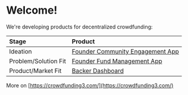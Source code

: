 # Welcome!

We're developing products for decentralized crowdfunding:

| Stage | Product |
| :--- | :--- |
| Ideation | [Founder Community Engagement App](https://wiki.crowdfunding3.com/docs/community-engagement-app-motiv8) |
| Problem/Solution Fit | [Founder Fund Management App](https://wiki.crowdfunding3.com/docs/fund-management-app-wip) |
| Product/Market Fit | [Backer Dashboard](https://wiki.crowdfunding3.com/docs/investor-panel) |

More on [https://crowdfunding3.com/](https://crowdfunding3.com/)

